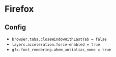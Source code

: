 # Firefox

## Config
- `browser.tabs.closeWindowWithLastTab = false`
- `layers.acceleration.force-enabled = true`
- `gfx.font_rendering.ahem_antialias_none = true`
